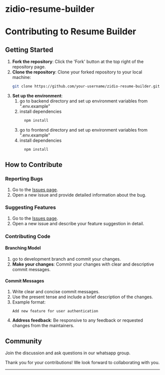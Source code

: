 # zidio-resume-builder

# Contributing to Resume Builder

## Getting Started

1. **Fork the repository**: Click the 'Fork' button at the top right of the repository page.
2. **Clone the repository**: Clone your forked repository to your local machine:
    ```sh
    git clone https://github.com/your-username/zidio-resume-builder.git
    ```
3. **Set up the environment**:
   1. go to backend directory and set up environment variables from ".env.example"
   2. install dependencies
      ```sh
        npm install
      ```
   4. go to frontend directory and set up environment variables from ".env.example"
   5. install dependencies
      ```sh
        npm install
      ```

## How to Contribute

### Reporting Bugs

1. Go to the [Issues page](https://github.com/your-username/zidio-resume-builder/issues).
2. Open a new issue and provide detailed information about the bug.

### Suggesting Features

1. Go to the [Issues page](https://github.com/your-username/zidio-resume-builder/issues).
2. Open a new issue and describe your feature suggestion in detail.

### Contributing Code

#### Branching Model

1. go to development branch and commit your changes.
2. **Make your changes**: Commit your changes with clear and descriptive commit messages.

#### Commit Messages

1. Write clear and concise commit messages.
2. Use the present tense and include a brief description of the changes.
3. Example format:
    ```
    Add new feature for user authentication
    ```
4. **Address feedback**: Be responsive to any feedback or requested changes from the maintainers.

## Community

Join the discussion and ask questions in our whatsapp group.

Thank you for your contributions! We look forward to collaborating with you.

---
